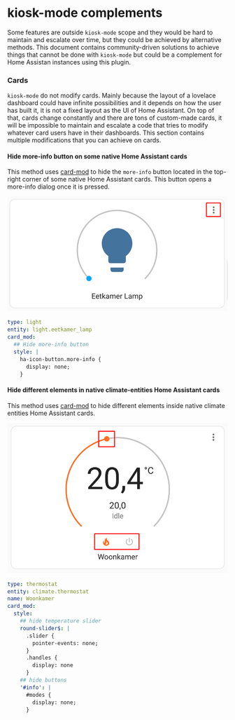 # kiosk-mode complements

Some features are outside `kiosk-mode` scope and they would be hard to maintain and escalate over time, but they could be achieved by alternative methods. This document contains community-driven solutions to achieve things that cannot be done with `kiosk-mode` but could be a complement for Home Assistan instances using this plugin.

### Cards

`kiosk-mode` do not modify cards. Mainly because the layout of a lovelace dashboard could have infinite possibilities and it depends on how the user has built it, it is not a fixed layout as the UI of Home Assistant. On top of that, cards change constantly and there are tons of custom-made cards, it will be impossible to maintain and escalate a code that tries to modify whatever card users have in their dashboards. This section contains multiple modifications that you can achieve on cards.


#### Hide more-info button on some native Home Assistant cards

This method uses [card-mod] to hide the `more-info` button located in the top-right corner of some native Home Assistant cards. This button opens a more-info dialog once it is pressed.

![more-info button](images/kiosk-mode-complements/cards/more-info-button.png)

```yaml
type: light
entity: light.eetkamer_lamp
card_mod:
  ## Hide more-info button
  style: |
    ha-icon-button.more-info {
      display: none;
    }
```

#### Hide different elements in native climate-entities Home Assistant cards

This method uses [card-mod] to hide different elements inside native climate entities Home Assistant cards.

![climate entities elements](images/kiosk-mode-complements/cards/climate-entities-card-elements.png)

```yaml
type: thermostat
entity: climate.thermostat
name: Woonkamer
card_mod:
  style:
    ## hide temperature slider
    round-slider$: |
      .slider {
        pointer-events: none;
      }
      .handles {
        display: none
      }
    ## hide buttons
    '#info': |
      #modes {
        display: none;
      }
```

[card-mod]: https://github.com/thomasloven/lovelace-card-mod